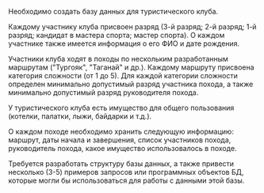 Необходимо создать базу данных для туристического клуба.

Каждому участнику клуба присвоен разряд (3-й разряд; 2-й разряд; 1-й разряд; кандидат в мастера спорта; мастер спорта).
О каждом участнике также имеется информация о его ФИО и дате рождения.

Участники клуба ходят в походы по нескольким разработанным маршрутам ("Тургояк", "Таганай" и др.).
Каждому маршруту присвоена категория сложности (от 1 до 5).
Для каждой категории сложности определен минимально допустимый разряд участника похода, а также минимально допустимый разряд руководителя похода.

У туристического клуба есть имущество для общего пользования (котелки, палатки, лыжи, байдарки и т.д.).

О каждом походе необходимо хранить следующую информацию: маршрут, даты начала и завершения, список участников похода, руководитель похода, какое имущество использовалось в походе.

Требуется разработать структуру базы данных, а также привести несколько (3-5) примеров запросов или программных объектов БД, которые могли бы использоваться для работы с данными этой базы.
